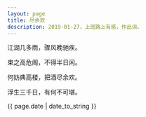 ```yaml
---
layout: page
title: 尽余欢
description: 2019-01-27，上班路上有感，作此词。
---
```


<p>江湖几多雨，骤风晚驰疾。</p>
<p>束之高危阁，不得半日闲。</p>
<p>何妨典高楼，把酒尽余欢。</p>
<p>浮生三千日，有何不可堪。</p>
<p>{{ page.date | date_to_string }}</p>
